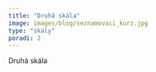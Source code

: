 ```yaml
---
title: "Druhá skála"
image: images/blog/seznamovaci_kurz.jpg
type: "skaly"
poradi: 2
---
```


Druhá skála